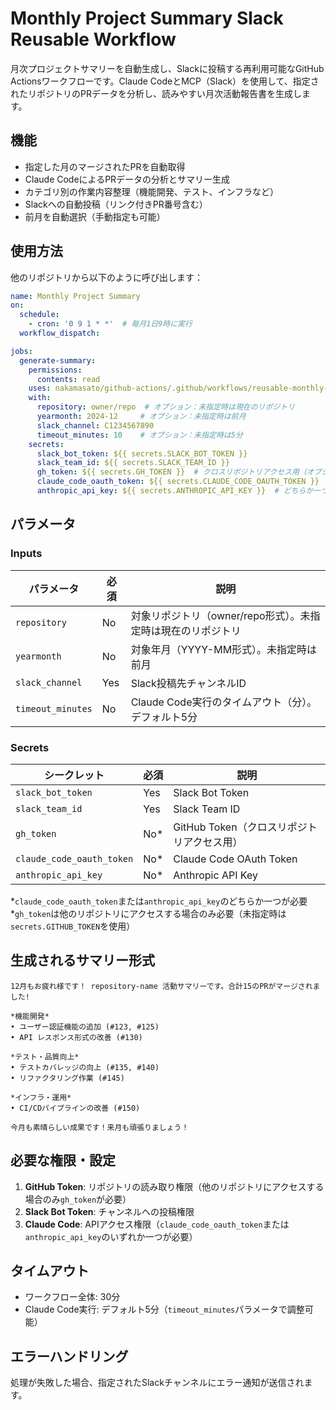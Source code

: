 # Monthly Project Summary Slack Reusable Workflow

月次プロジェクトサマリーを自動生成し、Slackに投稿する再利用可能なGitHub Actionsワークフローです。Claude CodeとMCP（Slack）を使用して、指定されたリポジトリのPRデータを分析し、読みやすい月次活動報告書を生成します。

## 機能

- 指定した月のマージされたPRを自動取得
- Claude CodeによるPRデータの分析とサマリー生成
- カテゴリ別の作業内容整理（機能開発、テスト、インフラなど）
- Slackへの自動投稿（リンク付きPR番号含む）
- 前月を自動選択（手動指定も可能）

## 使用方法

他のリポジトリから以下のように呼び出します：

```yaml
name: Monthly Project Summary
on:
  schedule:
    - cron: '0 9 1 * *'  # 毎月1日9時に実行
  workflow_dispatch:

jobs:
  generate-summary:
    permissions:
      contents: read
    uses: nakamasato/github-actions/.github/workflows/reusable-monthly-project-summary-slack.yml@1.13.0
    with:
      repository: owner/repo  # オプション：未指定時は現在のリポジトリ
      yearmonth: 2024-12     # オプション：未指定時は前月
      slack_channel: C1234567890
      timeout_minutes: 10    # オプション：未指定時は5分
    secrets:
      slack_bot_token: ${{ secrets.SLACK_BOT_TOKEN }}
      slack_team_id: ${{ secrets.SLACK_TEAM_ID }}
      gh_token: ${{ secrets.GH_TOKEN }}  # クロスリポジトリアクセス用（オプション）
      claude_code_oauth_token: ${{ secrets.CLAUDE_CODE_OAUTH_TOKEN }}  # どちらか一つが必要
      anthropic_api_key: ${{ secrets.ANTHROPIC_API_KEY }}  # どちらか一つが必要
```

## パラメータ

### Inputs

| パラメータ | 必須 | 説明 |
|-----------|------|------|
| `repository` | No | 対象リポジトリ（owner/repo形式）。未指定時は現在のリポジトリ |
| `yearmonth` | No | 対象年月（YYYY-MM形式）。未指定時は前月 |
| `slack_channel` | Yes | Slack投稿先チャンネルID |
| `timeout_minutes` | No | Claude Code実行のタイムアウト（分）。デフォルト5分 |

### Secrets

| シークレット | 必須 | 説明 |
|-------------|------|------|
| `slack_bot_token` | Yes | Slack Bot Token |
| `slack_team_id` | Yes | Slack Team ID |
| `gh_token` | No* | GitHub Token（クロスリポジトリアクセス用） |
| `claude_code_oauth_token` | No* | Claude Code OAuth Token |
| `anthropic_api_key` | No* | Anthropic API Key |

*`claude_code_oauth_token`または`anthropic_api_key`のどちらか一つが必要
*`gh_token`は他のリポジトリにアクセスする場合のみ必要（未指定時は`secrets.GITHUB_TOKEN`を使用）

## 生成されるサマリー形式

```
12月もお疲れ様です！ repository-name 活動サマリーです。合計15のPRがマージされました!

*機能開発*
• ユーザー認証機能の追加 (#123, #125)
• API レスポンス形式の改善 (#130)

*テスト・品質向上*
• テストカバレッジの向上 (#135, #140)
• リファクタリング作業 (#145)

*インフラ・運用*
• CI/CDパイプラインの改善 (#150)

今月も素晴らしい成果です！来月も頑張りましょう！
```

## 必要な権限・設定

1. **GitHub Token**: リポジトリの読み取り権限（他のリポジトリにアクセスする場合のみ`gh_token`が必要）
2. **Slack Bot Token**: チャンネルへの投稿権限
3. **Claude Code**: APIアクセス権限（`claude_code_oauth_token`または`anthropic_api_key`のいずれか一つが必要）

## タイムアウト

- ワークフロー全体: 30分
- Claude Code実行: デフォルト5分（`timeout_minutes`パラメータで調整可能）

## エラーハンドリング

処理が失敗した場合、指定されたSlackチャンネルにエラー通知が送信されます。
